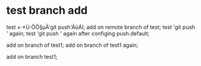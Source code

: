 ﻿# test branch add
test ×·×Ù·ÖÖ§µÄ'git push'ÃüÁî;
add on remote branch of test;
test 'git push ' again;
test 'git push ' again after configing push.default;


add on branch of test1;
add on branch of test1 again;

add on branch test1;

